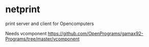 # netprint
print server and client for Opencomputers

Needs vcomponent https://github.com/OpenPrograms/gamax92-Programs/tree/master/vcomponent
